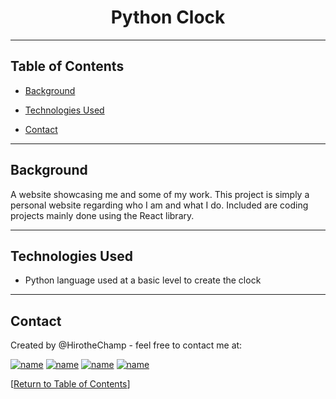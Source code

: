 <h1 align="center">Python Clock</h1>



<hr></hr>






## Table of Contents
* [Background](#background)
* [Technologies Used](#technologies-used)

* [Contact](#contact)

<hr></hr>

## Background
A website showcasing me and some of my work. This project is simply a personal website regarding who I am and what I do. Included are coding projects mainly done using the React library.  





<hr></hr>

## Technologies Used

* Python language used at a basic level to create the clock



<hr></hr>





## Contact

Created by @HirotheChamp - feel free to contact me at:

[![name](	https://img.shields.io/badge/LinkedIn-0077B5?style=for-the-badge&logo=linkedin&logoColor=white)](https://www.linkedin.com/in/kyle-hiroshi-young/)
[![name](	https://img.shields.io/badge/Facebook-1877F2?style=for-the-badge&logo=facebook&logoColor=white)](https://www.facebook.com/KyleYoungins)
[![name](	https://img.shields.io/badge/Instagram-E4405F?style=for-the-badge&logo=instagram&logoColor=white)](https://www.instagram.com/hirothechamp/)
[![name](https://img.shields.io/badge/Gmail-D14836?style=for-the-badge&logo=gmail&logoColor=white)](mailto:kyleyoungins94@gmail.com)

[[Return to Table of Contents](#Table-of-Contents)]
